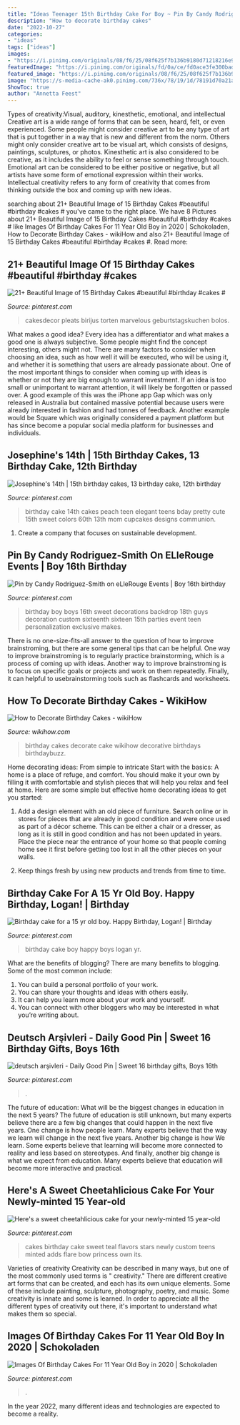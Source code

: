```yaml
---
title: "Ideas Teenager 15th Birthday Cake For Boy ~ Pin By Candy Rodriguez-smith On Ellerouge Events"
description: "How to decorate birthday cakes"
date: "2022-10-27"
categories:
- "ideas"
tags: ["ideas"]
images:
- "https://i.pinimg.com/originals/08/f6/25/08f625f7b136b9180d71218216e97822.jpg"
featuredImage: "https://i.pinimg.com/originals/fd/0a/ce/fd0ace3fe300bad183aecdd0fe65385d.jpg"
featured_image: "https://i.pinimg.com/originals/08/f6/25/08f625f7b136b9180d71218216e97822.jpg"
image: "https://s-media-cache-ak0.pinimg.com/736x/78/19/1d/78191d70a21a157823503a4b550a0c4e.jpg"
ShowToc: true
author: "Annetta Feest"
---
```



Types of creativity:Visual, auditory, kinesthetic, emotional, and intellectual
Creative art is a wide range of forms that can be seen, heard, felt, or even experienced. Some people might consider creative art to be any type of art that is put together in a way that is new and different from the norm. Others might only consider creative art to be visual art, which consists of designs, paintings, sculptures, or photos. Kinesthetic art is also considered to be creative, as it includes the ability to feel or sense something through touch. Emotional art can be considered to be either positive or negative, but all artists have some form of emotional expression within their works. Intellectual creativity refers to any form of creativity that comes from thinking outside the box and coming up with new ideas.

	

		
searching about 21+ Beautiful Image of 15 Birthday Cakes #beautiful #birthday #cakes # you've came to the right place. We have 8 Pictures about 21+ Beautiful Image of 15 Birthday Cakes #beautiful #birthday #cakes # like Images Of Birthday Cakes For 11 Year Old Boy in 2020 | Schokoladen, How to Decorate Birthday Cakes - wikiHow and also 21+ Beautiful Image of 15 Birthday Cakes #beautiful #birthday #cakes #. Read more:
		
    
## 21+ Beautiful Image Of 15 Birthday Cakes #beautiful #birthday #cakes #

<img loading=lazy src="https://i.pinimg.com/originals/08/f6/25/08f625f7b136b9180d71218216e97822.jpg" onerror="this.onerror=null;this.src='https://tse3.mm.bing.net/th?id=OIP.KFbSpJ2GiRxEMiotdN1wmQHaMW&amp;pid=15.1';" alt="21+ Beautiful Image of 15 Birthday Cakes #beautiful #birthday #cakes #">

_Source: pinterest.com_

>cakesdecor pleats birijus torten marvelous geburtstagskuchen bolos. 

	

What makes a good idea?
Every idea has a differentiator and what makes a good one is always subjective. Some people might find the concept interesting, others might not. There are many factors to consider when choosing an idea, such as how well it will be executed, who will be using it, and whether it is something that users are already passionate about. 
One of the most important things to consider when coming up with ideas is whether or not they are big enough to warrant investment. If an idea is too small or unimportant to warrant attention, it will likely be forgotten or passed over. A good example of this was the iPhone app Gap which was only released in Australia but contained massive potential because users were already interested in fashion and had tonnes of feedback. Another example would be Square which was originally considered a payment platform but has since become a popular social media platform for businesses and individuals.

    
## Josephine&#039;s 14th | 15th Birthday Cakes, 13 Birthday Cake, 12th Birthday

<img loading=lazy src="https://i.pinimg.com/736x/4f/24/8f/4f248fd7ee27b2b61ba55ec8057327f0--th-birthday-cake-ideas-cake-birthday-teen.jpg" onerror="this.onerror=null;this.src='https://tse4.mm.bing.net/th?id=OIP.nnle0m3ltC4yrXd8tSzmwAAAAA&amp;pid=15.1';" alt="Josephine&#039;s 14th | 15th birthday cakes, 13 birthday cake, 12th birthday">

_Source: pinterest.com_

>birthday cake 14th cakes peach teen elegant teens bday pretty cute 15th sweet colors 60th 13th mom cupcakes designs communion. 

	

1. Create a company that focuses on sustainable development.

    
## Pin By Candy Rodriguez-Smith On ELleRouge Events | Boy 16th Birthday

<img loading=lazy src="https://i.pinimg.com/originals/6e/41/ae/6e41ae09720911b3840847a74f33ff63.jpg" onerror="this.onerror=null;this.src='https://tse2.mm.bing.net/th?id=OIP.ewOas_sp61ue7V9K9IfR7gAAAA&amp;pid=15.1';" alt="Pin by Candy Rodriguez-Smith on eLleRouge Events | Boy 16th birthday">

_Source: pinterest.com_

>birthday boy boys 16th sweet decorations backdrop 18th guys decoration custom sixteenth sixteen 15th parties event teen personalization exclusive makes. 

	

There is no one-size-fits-all answer to the question of how to improve brainstroming, but there are some general tips that can be helpful. One way to improve brainstroming is to regularly practice brainstorming, which is a process of coming up with ideas. Another way to improve brainstroming is to focus on specific goals or projects and work on them repeatedly. Finally, it can helpful to usebrainstorming tools such as flashcards and worksheets.

    
## How To Decorate Birthday Cakes - WikiHow

<img loading=lazy src="http://www.wikihow.com/images/3/36/Decorate-Birthday-Cakes-Intro.jpg" onerror="this.onerror=null;this.src='https://tse2.mm.bing.net/th?id=OIP.cq8k6bWJ24cRc_n-pQMXggHaE9&amp;pid=15.1';" alt="How to Decorate Birthday Cakes - wikiHow">

_Source: wikihow.com_

>birthday cakes decorate cake wikihow decorative birthdays birthdaybuzz. 

	

Home decorating ideas: From simple to intricate
Start with the basics: A home is a place of refuge, and comfort. You should make it your own by filling it with comfortable and stylish pieces that will help you relax and feel at home. Here are some simple but effective home decorating ideas to get you started:
1. Add a design element with an old piece of furniture. Search online or in stores for pieces that are already in good condition and were once used as part of a décor scheme. This can be either a chair or a dresser, as long as it is still in good condition and has not been updated in years. Place the piece near the entrance of your home so that people coming home see it first before getting too lost in all the other pieces on your walls.

2. Keep things fresh by using new products and trends from time to time.

    
## Birthday Cake For A 15 Yr Old Boy. Happy Birthday, Logan! | Birthday

<img loading=lazy src="https://i.pinimg.com/originals/fd/0a/ce/fd0ace3fe300bad183aecdd0fe65385d.jpg" onerror="this.onerror=null;this.src='https://tse3.mm.bing.net/th?id=OIP.OTU7BGipvDJFTCTr7O40iQHaHa&amp;pid=15.1';" alt="Birthday cake for a 15 yr old boy. Happy Birthday, Logan! | Birthday">

_Source: pinterest.com_

>birthday cake boy happy boys logan yr. 

	

What are the benefits of blogging?
There are many benefits to blogging. Some of the most common include: 
1. You can build a personal portfolio of your work. 
2. You can share your thoughts and ideas with others easily. 
3. It can help you learn more about your work and yourself. 
4. You can connect with other bloggers who may be interested in what you’re writing about. 

    
## Deutsch Arşivleri - Daily Good Pin | Sweet 16 Birthday Gifts, Boys 16th

<img loading=lazy src="https://i.pinimg.com/originals/cb/78/ae/cb78ae148cdaa323a604dddeecc2c85b.jpg" onerror="this.onerror=null;this.src='https://tse1.mm.bing.net/th?id=OIP.pvWCl62oVKmoiTjRMUY1tAHaNL&amp;pid=15.1';" alt="deutsch arşivleri - Daily Good Pin | Sweet 16 birthday gifts, Boys 16th">

_Source: pinterest.com_

>. 

	

The future of education: What will be the biggest changes in education in the next 5 years?
The future of education is still unknown, but many experts believe there are a few big changes that could happen in the next five years. 
One change is how people learn. Many experts believe that the way we learn will change in the next five years. 
Another big change is how We learn. Some experts believe that learning will become more connected to reality and less based on stereotypes. 
And finally, another big change is what we expect from education. Many experts believe that education will become more interactive and practical.

    
## Here&#039;s A Sweet Cheetahlicious Cake For Your Newly-minted 15 Year-old

<img loading=lazy src="https://s-media-cache-ak0.pinimg.com/736x/78/19/1d/78191d70a21a157823503a4b550a0c4e.jpg" onerror="this.onerror=null;this.src='https://tse4.mm.bing.net/th?id=OIP.PQkGe1rFc5J6A3H8Y7KxXAHaJ4&amp;pid=15.1';" alt="Here&#039;s a sweet cheetahlicious cake for your newly-minted 15 year-old">

_Source: pinterest.com_

>cakes birthday cake sweet teal flavors stars newly custom teens minted adds flare bow princess own its. 

	

Varieties of creativity
Creativity can be described in many ways, but one of the most commonly used terms is " creativity." There are different creative art forms that can be created, and each has its own unique elements. Some of these include painting, sculpture, photography, poetry, and music. Some creativity is innate and some is learned. In order to appreciate all the different types of creativity out there, it's important to understand what makes them so special.

    
## Images Of Birthday Cakes For 11 Year Old Boy In 2020 | Schokoladen

<img loading=lazy src="https://i.pinimg.com/736x/79/de/d5/79ded5b044f2c310dce76b485fcaac27.jpg" onerror="this.onerror=null;this.src='https://tse1.mm.bing.net/th?id=OIP.LnwTCKiV8ow_C3o-SKZjLwHaJ3&amp;pid=15.1';" alt="Images Of Birthday Cakes For 11 Year Old Boy in 2020 | Schokoladen">

_Source: pinterest.com_

>. 

	

In the year 2022, many different ideas and technologies are expected to become a reality.

